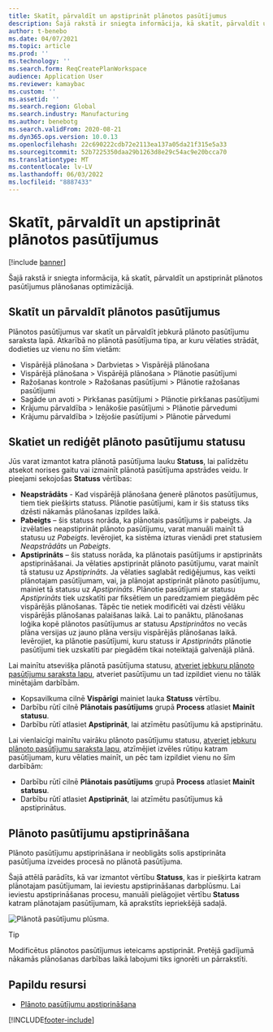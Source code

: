 ```yaml
---
title: Skatīt, pārvaldīt un apstiprināt plānotos pasūtījumus
description: Šajā rakstā ir sniegta informācija, kā skatīt, pārvaldīt un apstiprināt plānotos pasūtījumus plānošanas optimizācijā.
author: t-benebo
ms.date: 04/07/2021
ms.topic: article
ms.prod: ''
ms.technology: ''
ms.search.form: ReqCreatePlanWorkspace
audience: Application User
ms.reviewer: kamaybac
ms.custom: ''
ms.assetid: ''
ms.search.region: Global
ms.search.industry: Manufacturing
ms.author: benebotg
ms.search.validFrom: 2020-08-21
ms.dyn365.ops.version: 10.0.13
ms.openlocfilehash: 22c690222cdb72e2113ea137a05da21f315e5a33
ms.sourcegitcommit: 52b7225350daa29b1263d8e29c54ac9e20bcca70
ms.translationtype: MT
ms.contentlocale: lv-LV
ms.lasthandoff: 06/03/2022
ms.locfileid: "8887433"
---
```

# <a name="view-manage-and-approve-planned-orders"></a>Skatīt, pārvaldīt un apstiprināt plānotos pasūtījumus

[!include [banner](../../includes/banner.md)]

Šajā rakstā ir sniegta informācija, kā skatīt, pārvaldīt un apstiprināt plānotos pasūtījumus plānošanas optimizācijā.

## <a name="view-and-manage-planned-orders"></a><a name="view-planned-orders"></a>Skatīt un pārvaldīt plānotos pasūtījumus

Plānotos pasūtījumus var skatīt un pārvaldīt jebkurā plānoto pasūtījumu saraksta lapā. Atkarībā no plānotā pasūtījuma tipa, ar kuru vēlaties strādāt, dodieties uz vienu no šīm vietām:

- Vispārējā plānošana \> Darbvietas \> Vispārējā plānošana
- Vispārējā plānošana \> Vispārējā plānošana \> Plānotie pasūtījumi
- Ražošanas kontrole \> Ražošanas pasūtījumi \> Plānotie ražošanas pasūtījumi
- Sagāde un avoti \> Pirkšanas pasūtījumi \> Plānotie pirkšanas pasūtījumi
- Krājumu pārvaldība \> Ienākošie pasūtījumi \> Plānotie pārvedumi
- Krājumu pārvaldība \> Izējošie pasūtījumi \> Plānotie pārvedumi

## <a name="view-and-edit-the-status-of-planned-orders"></a>Skatiet un rediģēt plānoto pasūtījumu statusu

Jūs varat izmantot katra plānotā pasūtījuma lauku **Statuss**, lai palīdzētu atsekot norises gaitu vai izmainīt plānotā pasūtījuma apstrādes veidu. Ir pieejami sekojošas **Statuss** vērtības:

- **Neapstrādāts** - Kad vispārējā plānošana ģenerē plānotos pasūtījumus, tiem tiek piešķirts statuss. Plānotie pasūtījumi, kam ir šis statuss tiks dzēsti nākamās plānošanas izpildes laikā.
- **Pabeigts** – šis statuss norāda, ka plānotais pasūtījums ir pabeigts. Ja izvēlaties neapstiprināt plānoto pasūtījumu, varat manuāli mainīt tā statusu uz *Pabeigts*. Ievērojiet, ka sistēma izturas vienādi pret statusiem *Neapstrādāts* un *Pabeigts*.
- **Apstiprināts** – šis statuss norāda, ka plānotais pasūtījums ir apstiprināts apstiprināšanai. Ja vēlaties apstiprināt plānoto pasūtījumu, varat mainīt tā statusu uz *Apstiprināts*. Ja vēlaties saglabāt rediģējumus, kas veikti plānotajam pasūtījumam, vai, ja plānojat apstiprināt plānoto pasūtījumu, mainiet tā statusu uz *Apstiprināts*. Plānotie pasūtījumi ar statusu *Apstiprināts* tiek uzskatīti par fiksētiem un paredzamiem piegādēm pēc vispārējās plānošanas. Tāpēc tie netiek modificēti vai dzēsti vēlāku vispārējās plānošanas palaišanas laikā. Lai to panāktu, plānošanas loģika kopē plānotos pasūtījumus ar statusu *Apstiprinātos* no vecās plāna versijas uz jauno plāna versiju vispārējās plānošanas laikā. Ievērojiet, ka plānotie pasūtījumi, kuru statuss ir *Apstiprināts* plānotie pasūtījumi tiek uzskatīti par piegādēm tikai noteiktajā galvenājā plānā.

Lai mainītu atsevišķa plānotā pasūtījuma statusu, [atveriet jebkuru plānoto pasūtījumu saraksta lapu](#view-planned-orders), atveriet pasūtījumu un tad izpildiet vienu no tālāk minētajām darbībām.

- Kopsavilkuma cilnē **Vispārīgi** mainiet lauka **Statuss** vērtību.
- Darbību rūtī cilnē **Plānotais pasūtījums** grupā **Process** atlasiet **Mainīt statusu**.
- Darbību rūtī atlasiet **Apstiprināt**, lai atzīmētu pasūtījumu kā apstiprinātu.

Lai vienlaicīgi mainītu vairāku plānoto pasūtījumu statusu, [atveriet jebkuru plānoto pasūtījumu saraksta lapu](#view-planned-orders), atzīmējiet izvēles rūtiņu katram pasūtījumam, kuru vēlaties mainīt, un pēc tam izpildiet vienu no šīm darbībām:

- Darbību rūtī cilnē **Plānotais pasūtījums** grupā **Process** atlasiet **Mainīt statusu**.
- Darbību rūtī atlasiet **Apstiprināt**, lai atzīmētu pasūtījumus kā apstiprinātus.

## <a name="approve-planned-orders"></a>Plānoto pasūtījumu apstiprināšana

Plānoto pasūtījumu apstiprināšana ir neobligāts solis apstiprināta pasūtījuma izveides procesā no plānotā pasūtījuma.

Šajā attēlā parādīts, kā var izmantot vērtību **Statuss**, kas ir piešķirta katram plānotajam pasūtījumam, lai ieviestu apstiprināšanas darbplūsmu. Lai ieviestu apstiprināšanas procesu, manuāli pielāgojiet vērtību **Statuss** katram plānotajam pasūtījumam, kā aprakstīts iepriekšējā sadaļā.

![Plānotā pasūtījumu plūsma.](media/approved-planned-orders-1.png)

> [!TIP]
> Modificētus plānotos pasūtījumus ieteicams apstiprināt. Pretējā gadījumā nākamās plānošanas darbības laikā labojumi tiks ignorēti un pārrakstīti.

## <a name="additional-resources"></a>Papildu resursi

- [Plānoto pasūtījumu apstiprināšana](planned-order-firming.md)

[!INCLUDE[footer-include](../../../includes/footer-banner.md)]
